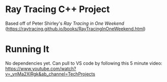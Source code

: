 # Ray Tracing C++ Project

Based off of Peter Shirley's *Ray Tracing in One Weekend* (https://raytracing.github.io/books/RayTracingInOneWeekend.html) 

# Running It
No dependencies yet.
Can pull to VS code by following this 5 minute video: https://www.youtube.com/watch?v=_ynMa2XlRgk&ab_channel=TechProjects

